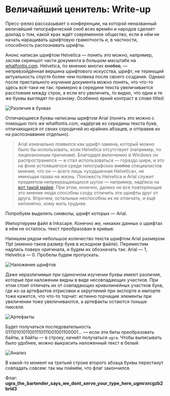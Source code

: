 # Величайший ценитель: Write-up

Пресс-релиз рассказывает о конференции, на которой неназванный величайший типографический сноб всех времён и народов сделает доклад о том, какой крах ждёт современное общество, если в нём не начать наращивать шрифтовую грамотность и, в частности, способность распознавать шрифты.

Анонс написан шрифтом Helvetica — понять это можно, например, заслав скриншот части документа в большом масштабе на [whatfontis.com](https://www.whatfontis.com). Helvetica, по мнению многих ~~снобов~~, — непревзойдённая вершина шрифтового искусства, шрифт, не теряющий актуальность спустя более чем полвека после своего создания. Однако после пристального изучения документа можно понять, что что-то здесь всё-таки не так: примерно в середине текста увеличивается расстояние между строк, а если его увеличить, то видно, что одни и те же буквы выглядят по-разному. Особенно яркий контраст в слове titled:

![Различия в буквах](writeup/zoom.png)

Отличающиеся буквы написаны шрифтом Arial (понять это можно с помощью того же whatfontis.com, надёргав из середины текста букв, отличающихся от своих сородичей из крайних абзацев, и отправив их на распознавание отдельно).

> Arial изначально появился как шрифт-замена, который можно было бы использовать, если Helvetica отсутствует (например, по лицензионным причинам). Благодаря включению в Windows он распространился — и стал использоваться — гораздо шире, и это на фоне устоявшегося среди типографских ~~снобов~~ специалистов мнения, что он — всего лишь «ухудшенная Helvetica», не имеющая права на жизнь. Похожесть Helvetica и Arial служит предметом непрекращающихся шуток — например, надписи на [вот такой майке](https://www.amazon.com/Helvetica-Ariel-T-Shirt-Graphic-Designers/dp/B07LF4BKVR). При этом, конечно, далеко не все повторяющие это мнение люди способны сходу отличить эти шрифты друг от друга. Впрочем, остальные неспособны их _не отличать_, и ещё непонятно, кому жить труднее.

Попробуем выделить символы, шрифт которых — Arial.

Импортируем файл в Inkscape. Конечно же, никаких данных о шрифтах в нём не осталось: текст преобразован в кривые.

Напишем рядом небольшое количество текста шрифтом Arial размером 11pt (именно таков размер букв в исходном файле). Переместим надпись поверх оригинала, и будем их обозначать так: Arial — 1, Helvetica — 0. Пробелы будем пропускать.

![Наложение шрифтов](writeup/fontdiff.png)

Даже неразличимые при одиночном изучении буквы имеют различия, которые при наложении видны в виде несовпадающих участков. При этом стоит отличать их от совпадающих криволинейных участков букв, где из-за артефактов отрисовки и округлений при экспорте и импорте тоже кажется, что что-то торчит: истинно торчащие элементы при увеличении тоже увеличиваются, а артефакты остаются тоньше пикселя.

![Артефакты](writeup/diffzoom.png)

Будет получаться последовательность 01110101011001110111001001100001… — если эти биты преобразовать байты, а байты — в строку, начнёт получаться `ugra`. Чтобы выписывать было удобнее, можно выкрасить наложенный текст в белый:

![Анализ](writeup/analysis.png)

В какой-то момент на третьей строке второго абзаца буквы перестанут совпадать совсем: так мы поймём, что флаг закончился.

Флаг: **ugra_the_bartender_says_we_dont_serve_your_type_here_ugmrxrcgzb2brld3**
